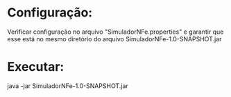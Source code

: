 # Configuração:
Verificar configuração no arquivo "SimuladorNFe.properties" e garantir que esse está no mesmo diretório do arquivo SimuladorNFe-1.0-SNAPSHOT.jar
# Executar:
java -jar SimuladorNFe-1.0-SNAPSHOT.jar
